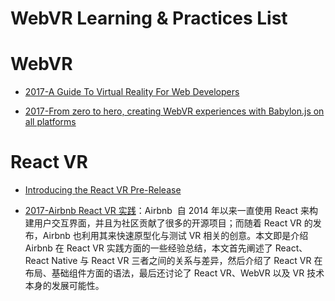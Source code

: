 

# WebVR Learning & Practices List

# WebVR

- [2017-A Guide To Virtual Reality For Web Developers](https://parg.co/bDE)

- [2017-From zero to hero, creating WebVR experiences with Babylon.js on all platforms](https://parg.co/b1i)

# React VR

- [Introducing the React VR Pre-Release](https://developer.oculus.com/blog/introducing-the-react-vr-pre-release/)

- [2017-Airbnb React VR 实践](https://parg.co/bFC)：Airbnb  自 2014 年以来一直使用 React 来构建用户交互界面，并且为社区贡献了很多的开源项目；而随着 React VR 的发布，Airbnb 也利用其来快速原型化与测试 VR 相关的创意。本文即是介绍 Airbnb 在 React VR 实践方面的一些经验总结，本文首先阐述了 React、React Native 与 React VR 三者之间的关系与差异，然后介绍了 React VR 在布局、基础组件方面的语法，最后还讨论了 React VR、WebVR 以及 VR 技术本身的发展可能性。
